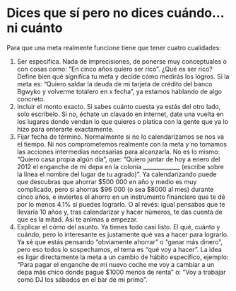# Dices que sí pero no dices cuándo… ni cuánto
Para que una meta realmente funcione tiene que tener cuatro cualidades:
1. Ser específica. Nada de imprecisiones, de ponerse muy conceptuales o con cosas como: “En cinco años quiero ser rico”. ¿Qué es ser rico? Define bien qué significa tu meta y decide cómo medirás los logros. Si la meta es: “Quiero saldar la deuda de mi tarjeta de crédito del banco Bgwyko y volverme totalero en x fecha”, ya estamos hablando de algo concreto.
2. Incluir el monto exacto. Si sabes cuánto cuesta ya estás del otro lado, solo escríbelo. Si no, échate un clavado en internet, date una vuelta en los lugares donde vendan lo que quieres o platica con la gente que ya lo hizo para enterarte exactamente.
3. Fijar fecha de término. Normalmente si no lo calendarizamos se nos va el tiempo. Ni nos comprometemos realmente con la meta y no tomamos las acciones intermedias necesarias para alcanzarla. No es lo mismo: “Quiero casa propia algún día”, que: “Quiero juntar de hoy a enero del 2012 el enganche de mi depa en la colonia _____________ (escribe sobre la línea el nombre del lugar de tu agrado)”. Ya calendarizando puede que descubras que ahorrar $500 000 en año y medio es muy complicado, pero si ahorras $96 000 (o sea $8000 al mes) durante cinco años, e inviertes el ahorro en un instrumento financiero que te dé por lo menos 4.1% sí puedes lograrlo. O al revés: igual pensabas que te llevaría 10 años y, tras calendarizar y hacer números, te das cuenta de que es la mitad. Así te animas a empezar.
4. Explicar el cómo del asunto. Ya tienes todo casi listo. El qué, cuánto y cuándo, pero lo interesante es justamente qué vas a hacer para lograrlo. Ya sé que estás pensando “obviamente ahorrar” o “ganar más dinero”, pero eso todos lo sospechamos, el tema es “qué voy a hacer”. La idea es ligar directamente la meta a un cambio de hábito específico, ejemplo: “Para pagar el enganche de mi nuevo coche me voy a cambiar a un depa más chico donde pague $1000 menos de renta” o: “Voy a trabajar como DJ los sábados en el bar de mi primo”.